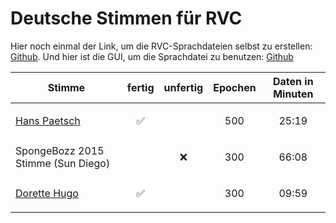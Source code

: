 # Deutsche Stimmen für RVC

Hier noch einmal der Link, um die RVC-Sprachdateien selbst zu erstellen: [Github](https://github.com/RVC-Project/Retrieval-based-Voice-Conversion-WebUI).
Und hier ist die GUI, um die Sprachdatei zu benutzen: [Github](https://github.com/Tiger14n/RVC-GUI)

|Stimme|fertig|unfertig|Epochen|Daten in Minuten|
|---|---|---|---|---|
|[Hans Paetsch](https://github.com/haunetal1990/AI_RVC_Stimmen/releases/tag/HansPaetsch)|<p align="center">:white_check_mark:</p>||<p align="center">500</p>|<p align="center">25:19</p>|
|SpongeBozz 2015 Stimme (Sun Diego)||<p align="center">:x:</p>|<p align="center">300</p>|<p align="center">66:08</p>|
|[Dorette Hugo](https://github.com/haunetal1990/AI_RVC_Stimmen/releases/tag/DoretteHugo)|<p align="center">:white_check_mark:</p>||<p align="center">300</p>|<p align="center">09:59</p>|
